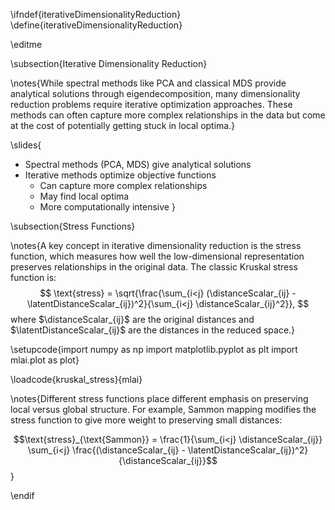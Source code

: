 \ifndef{iterativeDimensionalityReduction}
\define{iterativeDimensionalityReduction}

\editme

\subsection{Iterative Dimensionality Reduction}

\notes{While spectral methods like PCA and classical MDS provide analytical solutions through eigendecomposition, many dimensionality reduction problems require iterative optimization approaches. These methods can often capture more complex relationships in the data but come at the cost of potentially getting stuck in local optima.}

\slides{
* Spectral methods (PCA, MDS) give analytical solutions
* Iterative methods optimize objective functions
  * Can capture more complex relationships
  * May find local optima
  * More computationally intensive
}

\subsection{Stress Functions}

\notes{A key concept in iterative dimensionality reduction is the stress function, which measures how well the low-dimensional representation preserves relationships in the original data. The classic Kruskal stress function is:
$$
\text{stress} = \sqrt{\frac{\sum_{i<j} (\distanceScalar_{ij} - \latentDistanceScalar_{ij})^2}{\sum_{i<j} \distanceScalar_{ij}^2}},
$$
where $\distanceScalar_{ij}$ are the original distances and $\latentDistanceScalar_{ij}$ are the distances in the reduced space.}

\setupcode{import numpy as np
import matplotlib.pyplot as plt
import mlai.plot as plot}

\loadcode{kruskal_stress}{mlai}

\notes{Different stress functions place different emphasis on preserving local versus global structure. For example, Sammon mapping modifies the stress function to give more weight to preserving small distances:

$$\text{stress}_{\text{Sammon}} = \frac{1}{\sum_{i<j} \distanceScalar_{ij}} \sum_{i<j} \frac{(\distanceScalar_{ij} - \latentDistanceScalar_{ij})^2}{\distanceScalar_{ij}}$$}

\endif
